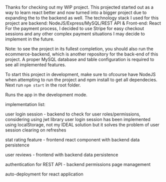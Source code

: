 Thanks for checking out my WIP project.
This projected started out as a way to learn react better and now turned into a bigger project due to expanding the to the backend as well.
The technology stack I used for this project are backend: NodeJS/Express/MySQL/REST API & Front-end: React 
For the payment process, I decided to use Stripe for easy checkout sessions and any other complex payment situations I may decide to implement in the future.

Note: to see the project in its fullest completion, you should also run the ecommerce-backend, which is another repository for the back-end of this project.
A proper MySQL database and table configuration is required to see all implemented features.

To start this project in development, make sure to ofcourse have NodeJS when attempting to run the project and npm install to get all dependecies.
Next run `npm start` in the root folder.

Runs the app in the development mode.

implementation list:

user login session - backend to check for user roles/permissions, considering using jwt library
user login session has been implemented using localStorage, not my IDEAL solution but it solves the problem of user session clearing on refreshes

stat rating feature - frontend react component with backend data persistence

user reviews - frontend with backend data persistence

authentication for REST API - backend permissions page management

auto-deployment for react application 